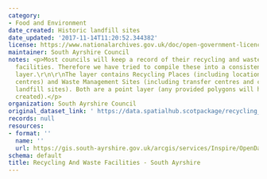 ```yaml
---
category:
- Food and Environment
date_created: Historic landfill sites
date_updated: '2017-11-14T11:20:52.344382'
license: https://www.nationalarchives.gov.uk/doc/open-government-licence/version/3/
maintainer: South Ayrshire Council
notes: <p>Most councils will keep a record of their recycling and waste management
  facilities. Therefore we have tried to compile these into a consistent national
  layer.\r\n\r\nThe layer contains Recycling Places (including locations of bins and
  centres) and Waste Management Sites (including transfer centres and current/historic
  landfill sites). Both are a point layer (any provided polygons will have a centroid
  created).</p>
organization: South Ayrshire Council
original_dataset_link: ' https://data.spatialhub.scotpackage/recycling_and_waste_facilities-sa'
records: null
resources:
- format: ''
  name: ''
  url: https://gis.south-ayrshire.gov.uk/arcgis/services/Inspire/OpenData/MapServer/WFSServer?
schema: default
title: Recycling And Waste Facilities - South Ayrshire
---
```

